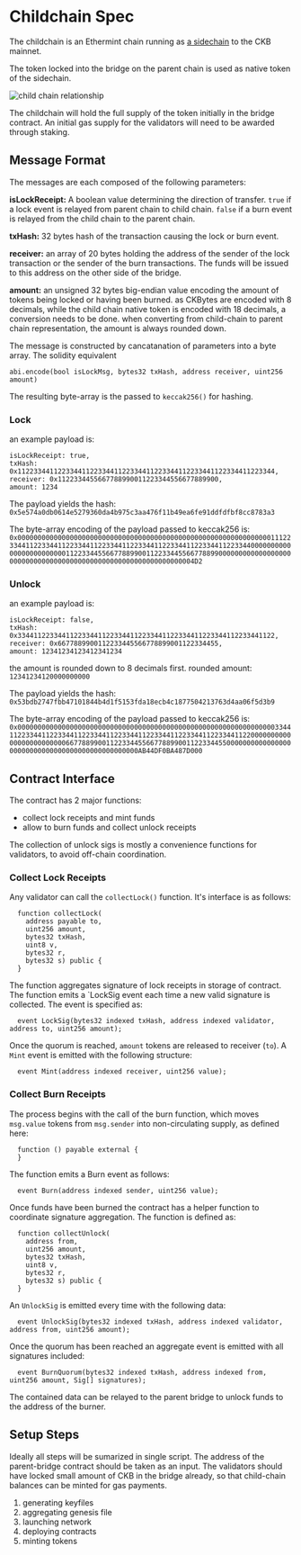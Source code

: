 # Childchain Spec

The childchain is an Ethermint chain running as [a sidechain](https://talk.nervos.org/t/ckb-sidechain-framework/4722) to the CKB mainnet.

The token locked into the bridge on the parent chain is used as native token of the sidechain.

![child chain relationship](https://talk.nervos.org/uploads/default/original/2X/6/6afa0e30c538d6b62aadeb8ce8371dbee963517a.png)

The childchain will hold the full supply of the token initially in the bridge contract. An initial gas supply for the validators will need to be awarded through staking.

## Message Format

The messages are each composed of the following parameters:

**isLockReceipt:** A boolean value determining the direction of transfer. `true` if a lock event is relayed from parent chain to child chain. `false` if a burn event is relayed from the child chain to the parent chain.

**txHash:** 32 bytes hash of the transaction causing the lock or burn event.

**receiver:** an array of 20 bytes holding the address of the sender of the lock transaction or the sender of the burn transactions. The funds will be issued to this address on the other side of the bridge.

**amount:** an unsigned 32 bytes big-endian value encoding the amount of tokens being locked or having been burned. as CKBytes are encoded with 8 decimals, while the child chain native token is encoded with 18 decimals, a conversion needs to be done. when converting from child-chain to parent chain representation, the amount is always rounded down.

The message is constructed by cancatanation of parameters into a byte array. The solidity equivalent 

`abi.encode(bool isLockMsg, bytes32 txHash, address receiver, uint256 amount)`

The resulting byte-array is the passed to `keccak256()` for hashing.

### Lock


an example payload is:

```
isLockReceipt: true,
txHash: 0x1122334411223344112233441122334411223344112233441122334411223344,
receiver: 0x1122334455667788990011223344556677889900,
amount: 1234
```

The payload yields the hash: `0x5e574a0db0614e5279360da4b975c3aa476f11b49ea6fe91ddfdfbf8cc8783a3`

The byte-array encoding of the payload passed to keccak256 is:
`0x00000000000000000000000000000000000000000000000000000000000000011122334411223344112233441122334411223344112233441122334411223344000000000000000000000000112233445566778899001122334455667788990000000000000000000000000000000000000000000000000000000000000004D2`


### Unlock

an example payload is:

```
isLockReceipt: false,
txHash: 0x3344112233441122334411223344112233441122334411223344112233441122,
receiver: 0x6677889900112233445566778899001122334455,
amount: 12341234123412341234
```

the amount is rounded down to 8 decimals first. rounded amount: `12341234120000000000`

The payload yields the hash: `0x53bdb2747fbb47101844b4d1f5153fda18ecb4c1877504213763d4aa06f5d3b9`

The byte-array encoding of the payload passed to keccak256 is:
`0x000000000000000000000000000000000000000000000000000000000000000033441122334411223344112233441122334411223344112233441122334411220000000000000000000000006677889900112233445566778899001122334455000000000000000000000000000000000000000000000000AB44DF0BA487D000`

## Contract Interface

The contract has 2 major functions:
- collect lock receipts and mint funds
- allow to burn funds and collect unlock receipts

The collection of unlock sigs is mostly a convenience functions for validators, to avoid off-chain coordination. 


### Collect Lock Receipts

Any validator can call the `collectLock()` function. It's interface is as follows:

```
  function collectLock(
    address payable to,
    uint256 amount,
    bytes32 txHash,
    uint8 v,
    bytes32 r,
    bytes32 s) public {	
  }
```

The function aggregates signature of lock receipts in storage of contract. The function emits a `LockSig event each time a new valid signature is collected. The event is specified as:
```
  event LockSig(bytes32 indexed txHash, address indexed validator, address to, uint256 amount);
```

Once the quorum is reached, `amount` tokens are released to receiver (`to`). A `Mint` event is emitted with the following structure:

```
  event Mint(address indexed receiver, uint256 value);
```

### Collect Burn Receipts

The process begins with the call of the burn function, which moves `msg.value` tokens from `msg.sender` into non-circulating supply, as defined here:

```
  function () payable external {
  }
```

The function emits a Burn event as follows:
```
  event Burn(address indexed sender, uint256 value);
```

Once funds have been burned the contract has a helper function to coordinate signature aggregation. The function is defined as:
```
  function collectUnlock(
    address from,
    uint256 amount,
    bytes32 txHash,
    uint8 v,
    bytes32 r,
    bytes32 s) public {
  }
```

An `UnlockSig` is emitted every time with the following data:
```
  event UnlockSig(bytes32 indexed txHash, address indexed validator, address from, uint256 amount);
```

Once the quorum has been reached an aggregate event is emitted with all signatures included:

```
  event BurnQuorum(bytes32 indexed txHash, address indexed from, uint256 amount, Sig[] signatures);
```

The contained data can be relayed to the parent bridge to unlock funds to the address of the burner.


## Setup Steps

Ideally all steps will be sumarized in single script. The address of the parent-bridge contract should be taken as an input. The validators should have locked small amount of CKB in the bridge already, so that child-chain balances can be minted for gas payments.

1. generating keyfiles
2. aggregating genesis file
3. launching network
4. deploying contracts
5. minting tokens
